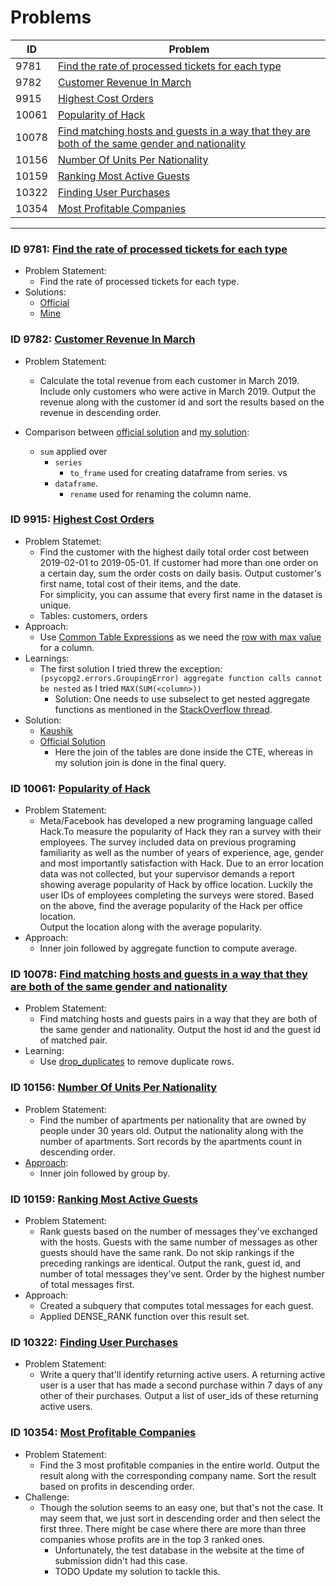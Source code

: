 # Problems

|   ID   | Problem  |
|--------|----------|
|   9781 |[Find the rate of processed tickets for each type](#id-9781-find-the-rate-of-processed-tickets-for-each-type)
|   9782 |[Customer Revenue In March](#id-9782-customer-revenue-in-march)|
|   9915 |[Highest Cost Orders](#id-9915-highest-cost-orders)|
|  10061 |[Popularity of Hack](#id-10061-popularity-of-hack)|
|  10078 |[Find matching hosts and guests in a way that they are both of the same gender and nationality](#id-10078-find-matching-hosts-and-guests-in-a-way-that-they-are-both-of-the-same-gender-and-nationality)
|  10156 |[Number Of Units Per Nationality](#id-10156-number-of-units-per-nationality)|
|  10159 |[Ranking Most Active Guests](#id-10159-ranking-most-active-guests)|
|  10322 |[Finding User Purchases](#id-10322-finding-user-purchases)|
|  10354 |[Most Profitable Companies](#id-10354-most-profitable-companies)|

-------------------------------------------------------------

### ID 9781: [Find the rate of processed tickets for each type](https://platform.stratascratch.com/coding/9781-find-the-rate-of-processed-tickets-for-each-type?code_type=1)
- Problem Statement:
    - Find the rate of processed tickets for each type.
- Solutions:
    - [Official](../src/sql/rate_processed_tickets_each_type_official_solution.sql)
    - [Mine](../src/sql/ranking_most_active_guests.sql)

### ID 9782: [Customer Revenue In March](https://platform.stratascratch.com/coding/9782-customer-revenue-in-march?code_type=2)
- Problem Statement:
    - Calculate the total revenue from each customer in March 2019. Include only customers who were active in March 2019.
    Output the revenue along with the customer id and sort the results based on the revenue in descending order.

- Comparison between [official solution](../src/python/customer_revenue_march_official_solution.py) and [my solution](../src/python/customer_revenue_march.py):
    - ```sum``` applied over
        - ```series```
            - ```to_frame``` used for creating dataframe from series.
          vs 
        - ```dataframe```.
            - ```rename``` used for renaming the column name.

### ID 9915: [Highest Cost Orders](https://platform.stratascratch.com/coding/9915-highest-cost-orders?code_type=1)
- Problem Statemet:
    - Find the customer with the highest daily total order cost between 2019-02-01 to 2019-05-01. If customer had more than one order on a certain day, sum the order costs on daily basis. Output customer's first name, total cost of their items, and the date.  
    For simplicity, you can assume that every first name in the dataset is unique.
    - Tables: customers, orders
- Approach:
    - Use [Common Table Expressions](../notes/README.md#common-table-expressions) as we need the [row with max value](https://www.postgresqltutorial.com/postgresql-aggregate-functions/postgresql-max-function/) for a column.
- Learnings:
    - The first solution I tried threw the exception:
        ```(psycopg2.errors.GroupingError) aggregate function calls cannot be nested```
        as I tried ```MAX(SUM(<column>))```
        - Solution: One needs to use subselect to get nested aggregate functions as mentioned in the [StackOverflow thread](https://stackoverflow.com/questions/43117033/aggregate-function-calls-cannot-be-nested-postgresql).
- Solution:
    - [Kaushik](../src/sql/highest_cost_orders.sql)
    - [Official Solution](../src/sql/highest_cost_orders_official_solution.sql)
        - Here the join of the tables are done inside the CTE, whereas in my solution join is done in the final query.

### ID 10061: [Popularity of Hack](https://platform.stratascratch.com/coding/10061-popularity-of-hack?code_type=1)
- Problem Statement:
    - Meta/Facebook has developed a new programing language called Hack.To measure the popularity of Hack they ran a survey with their employees. The survey included data on previous programing familiarity as well as the number of years of experience, age, gender and most importantly satisfaction with Hack. Due to an error location data was not collected, but your supervisor demands a report showing average popularity of Hack by office location. Luckily the user IDs of employees completing the surveys were stored.
    Based on the above, find the average popularity of the Hack per office location.  
    Output the location along with the average popularity.
- Approach:
    - Inner join followed by aggregate function to compute average.

### ID 10078: [Find matching hosts and guests in a way that they are both of the same gender and nationality](https://platform.stratascratch.com/coding/10078-find-matching-hosts-and-guests-in-a-way-that-they-are-both-of-the-same-gender-and-nationality?code_type=1)
- Problem Statement:
    - Find matching hosts and guests pairs in a way that they are both of the same gender and nationality.
Output the host id and the guest id of matched pair.
- Learning:
    - Use [drop_duplicates](../notes/README.md#unique-over-multiple-columns) to remove duplicate rows.

### ID 10156: [Number Of Units Per Nationality](https://platform.stratascratch.com/coding/10156-number-of-units-per-nationality?code_type=1)
- Problem Statement:
    - Find the number of apartments per nationality that are owned by people under 30 years old. Output the nationality along with the number of apartments. Sort records by the apartments count in descending order.
- [Approach](../src/sql/units_per_nationality.sql):
    - Inner join followed by group by.

### ID 10159: [Ranking Most Active Guests](https://platform.stratascratch.com/coding/10159-ranking-most-active-guests?code_type=1)
- Problem Statement:
    - Rank guests based on the number of messages they've exchanged with the hosts. Guests with the same number of messages as other guests should have the same rank. Do not skip rankings if the preceding rankings are identical.
Output the rank, guest id, and number of total messages they've sent. Order by the highest number of total messages first.
- Approach:
    - Created a subquery that computes total messages for each guest.
    - Applied DENSE_RANK function over this result set.

### ID 10322: [Finding User Purchases](https://platform.stratascratch.com/coding/10322-finding-user-purchases?code_type=2)
- Problem Statement:
    - Write a query that'll identify returning active users. A returning active user is a user that has made a second purchase within 7 days of any other of their purchases. Output a list of user_ids of these returning active users.

### ID 10354: [Most Profitable Companies](https://platform.stratascratch.com/coding/10354-most-profitable-companies?code_type=1)
- Problem Statement:
    - Find the 3 most profitable companies in the entire world.
Output the result along with the corresponding company name.
Sort the result based on profits in descending order.
- Challenge:
    - Though the solution seems to an easy one, but that's not the case. It may seem that, we just sort in descending order and then select the first three. There might be case where there are more than three companies whose profits are in the top 3 ranked ones.
        - Unfortunately, the test database in the website at the time of submission didn't had this case.
        - TODO Update my solution to tackle this.
